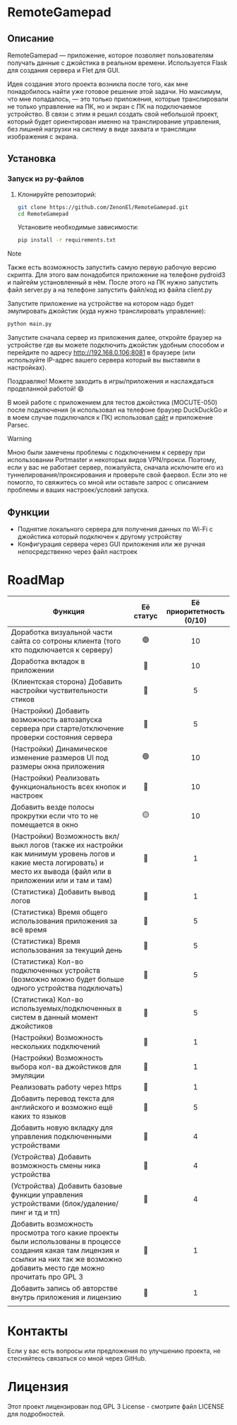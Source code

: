 # RemoteGamepad

## Описание

RemoteGamepad — приложение, которое позволяет пользователям получать данные с джойстика в реальном времени. Используется Flask для создания сервера и Flet для GUI.

Идея создания этого проекта возникла после того, как мне понадобилось найти уже готовое решение этой задачи. Но максимум, что мне попадалось, — это только приложения, которые транслировали не только управление на ПК, но и экран с ПК на подключаемое устройство. В связи с этим я решил создать свой небольшой проект, который будет ориентирован именно на транслирование управления, без лишней нагрузки на систему в виде захвата и трансляции изображения с экрана.

## Установка

### Запуск из py-файлов


1. Клонируйте репозиторий:

   ```bash
   git clone https://github.com/ZenonEl/RemoteGamepad.git
   cd RemoteGamepad
   ```

   Установите необходимые зависимости:

   ```bash
   pip install -r requirements.txt
   ```

> [!NOTE]
> Также есть возможность запустить самую первую рабочую версию скрипта. Для этого вам понадобится приложение на телефоне pydroid3 и пайгейм установленный в нём. После этого на ПК нужно запустить файл server.py а на телефоне запустить файл/код из файла client.py

Запустите приложение на устройстве на котором надо будет эмулировать джойстик (куда нужно транслировать управление):

```bash
python main.py
```

Запустите сначала сервер из приложения далее, откройте браузер на устройстве где вы можете подключить джойстик удобным способом и перейдите по адресу http://192.168.0.106:8081 в браузере (или используйте IP-адрес вашего сервера который вы выставили в настройках).

Поздравляю! Можете заходить в игры/приложения и наслаждаться проделанной работой! 😄

В моей работе с приложением для тестов джойстика (MOCUTE-050) после подключения (я использовал на телефоне браузер DuckDuckGo и в моем случае подключался к ПК) использовал [сайт](https://hardwaretester.com/gamepad) и приложение Parsec.

> [!WARNING]
> Мною были замечены проблемы с подключением к серверу при использовании Portmaster и некоторых видов VPN/прокси. Поэтому, если у вас не работает сервер, пожалуйста, сначала исключите его из туннелирования/проксирования и проверьте свой фаервол. Если это не помогло, то свяжитесь со мной или оставьте запрос с описанием проблемы и ваших настроек/условий запуска.

## Функции

* Поднятие локального сервера для получения данных по Wi-Fi с джойстика который подключен к другому устройству
* Конфигурация сервера через GUI приложения или же ручная непосредственно через файл настроек

# RoadMap

| Функция | Её статус | Её приоритетность (0/10) |
|----|:---:|:---:|
| Доработка визуальной части сайта со сотроны клиента (того кто подключается к серверу) | 🟢 | 10 |
| Доработка вкладок в приложении | 🔴 | 10 |
| (Клиентская сторона) Добавить настройки чуствительности стиков | 🔴 | 5 |
| (Настройки) Добавить возможность автозапуска сервера при старте/отключение проверки состояния сервера | 🔴 | 5 |
| (Настройки) Динамическое изменение размеров UI под размеры окна приложения | 🟢 | 10 |
| (Настройки) Реализовать функциональность всех кнопок и настроек | 🔴 | 10 |
| Добавить везде полосы прокрутки если что то не помещается в окно | 🟡 | 10 |
| (Настройки) Возможность вкл/выкл логов (также их настройки как минимум уровень логов и какие места логировать) и место их вывода (файл или в приложении или и там и там) | 🔴 | 1 |
| (Статистика) Добавить вывод логов | 🔴 | 1 |
| (Статистика) Время общего использования приложения за всё время | 🔴 | 5 |
| (Статистика) Время использования за текущий день | 🔴 | 5 |
| (Статистика) Кол-во подключенных устройств (возможно можно будет больше одного устройства подключать) | 🔴 | 5 |
| (Статистика) Кол-во используемых/подключенных в систем в данный момент джойстиков | 🔴 | 5 |
| (Настройки) Возможность нескольких подключений | 🔴 | 1 |
| (Настройки) Возможность выбора кол-ва джойстиков для эмуляции | 🔴 | 1 |
| Реализовать работу через https | 🔴 | 1 |
| Добавить перевод текста для английского и возможно ещё каких то языков | 🔴 | 5 |
| Добавить новую вкладку для управления подключенными устройствами | 🔴 | 4 |
| (Устройства) Добавить возможность смены ника устройства | 🔴 | 4 |
| (Устройства) Добавить базовые функции управления устройствами (блок/удаление/пинг и тд и тп) | 🔴 | 4 |
| Добавить возможность просмотра того какие проекты были использованы в процессе создания какая там лицензия и ссылки на них так же возможно добавить место где можно прочитать про GPL 3 | 🔴 | 1 |
| Добавить запись об авторстве внутрь приложения и лицензию | 🔴 | 1 |
|    |    |    |

# Контакты

Если у вас есть вопросы или предложения по улучшению проекта, не стесняйтесь связаться со мной через GitHub.

# Лицензия

Этот проект лицензирован под GPL 3 License - смотрите файл LICENSE для подробностей.